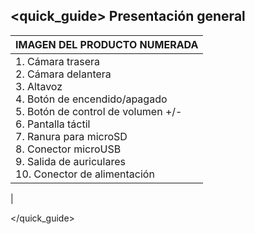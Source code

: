 ## <quick_guide> Presentación general
| IMAGEN DEL PRODUCTO NUMERADA |
| -- |
| 1. Cámara trasera<br/>2. Cámara delantera<br/>3. Altavoz<br/>4. Botón de encendido/apagado<br/>5. Botón de control de volumen +/-<br/>6. Pantalla táctil<br/>7. Ranura para microSD<br/>8. Conector microUSB<br/>9. Salida de auriculares<br/>10. Conector de alimentación
|

</quick_guide>

